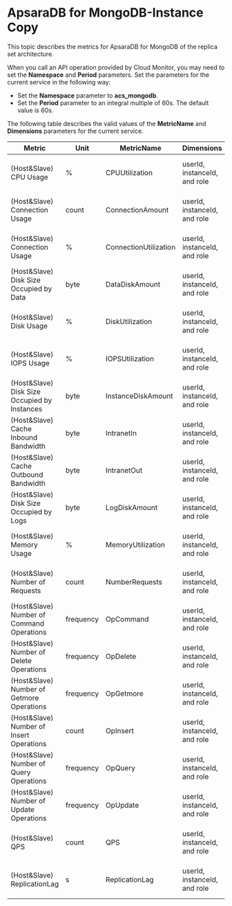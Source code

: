 # ApsaraDB for MongoDB-Instance Copy

This topic describes the metrics for ApsaraDB for MongoDB of the replica set architecture.

When you call an API operation provided by Cloud Monitor, you may need to set the **Namespace** and **Period** parameters. Set the parameters for the current service in the following way:

-   Set the **Namespace** parameter to **acs\_mongodb**.
-   Set the **Period** parameter to an integral multiple of 60s. The default value is 60s.

The following table describes the valid values of the **MetricName** and **Dimensions** parameters for the current service.

|Metric|Unit|MetricName|Dimensions|Statistics|
|------|----|----------|----------|----------|
|\(Host&Slave\) CPU Usage|%|CPUUtilization|userId, instanceId, and role|Maximum, Minimum, and Average|
|\(Host&Slave\) Connection Usage|count|ConnectionAmount|userId, instanceId, and role|Maximum, Minimum, and Average|
|\(Host&Slave\) Connection Usage|%|ConnectionUtilization|userId, instanceId, and role|Maximum, Minimum, and Average|
|\(Host&Slave\) Disk Size Occupied by Data|byte|DataDiskAmount|userId, instanceId, and role|Maximum, Minimum, and Average|
|\(Host&Slave\) Disk Usage|%|DiskUtilization|userId, instanceId, and role|Maximum, Minimum, and Average|
|\(Host&Slave\) IOPS Usage|%|IOPSUtilization|userId, instanceId, and role|Maximum, Minimum, and Average|
|\(Host&Slave\) Disk Size Occupied by Instances|byte|InstanceDiskAmount|userId, instanceId, and role|Maximum, Minimum, and Average|
|\(Host&Slave\) Cache Inbound Bandwidth|byte|IntranetIn|userId, instanceId, and role|Maximum, Minimum, and Average|
|\(Host&Slave\) Cache Outbound Bandwidth|byte|IntranetOut|userId, instanceId, and role|Maximum, Minimum, and Average|
|\(Host&Slave\) Disk Size Occupied by Logs|byte|LogDiskAmount|userId, instanceId, and role|Maximum, Minimum, and Average|
|\(Host&Slave\) Memory Usage|%|MemoryUtilization|userId, instanceId, and role|Maximum, Minimum, and Average|
|\(Host&Slave\) Number of Requests|count|NumberRequests|userId, instanceId, and role|Maximum, Minimum, and Average|
|\(Host&Slave\) Number of Command Operations|frequency|OpCommand|userId, instanceId, and role|Maximum, Minimum, and Average|
|\(Host&Slave\) Number of Delete Operations|frequency|OpDelete|userId, instanceId, and role|Maximum, Minimum, and Average|
|\(Host&Slave\) Number of Getmore Operations|frequency|OpGetmore|userId, instanceId, and role|Maximum, Minimum, and Average|
|\(Host&Slave\) Number of Insert Operations|count|OpInsert|userId, instanceId, and role|Maximum, Minimum, and Average|
|\(Host&Slave\) Number of Query Operations|frequency|OpQuery|userId, instanceId, and role|Maximum, Minimum, and Average|
|\(Host&Slave\) Number of Update Operations|frequency|OpUpdate|userId, instanceId, and role|Maximum, Minimum, and Average|
|\(Host&Slave\) QPS|count|QPS|userId, instanceId, and role|Maximum, Minimum, and Average|
|\(Host&Slave\) ReplicationLag|s|ReplicationLag|userId, instanceId, and role|Maximum, Minimum, and Average|

